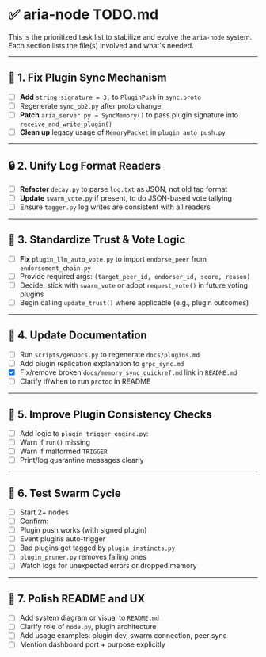 # ✅ aria-node TODO.md

This is the prioritized task list to stabilize and evolve the `aria-node` system.
Each section lists the file(s) involved and what's needed.

---

## 🔧 1. Fix Plugin Sync Mechanism

- [ ]  **Add** `string signature = 3;` to `PluginPush` in `sync.proto`
- [ ]  Regenerate `sync_pb2.py` after proto change
- [ ]  **Patch** `aria_server.py → SyncMemory()` to pass plugin signature into `receive_and_write_plugin()`
- [ ]  **Clean up** legacy usage of `MemoryPacket` in `plugin_auto_push.py`

---

## 🔒 2. Unify Log Format Readers

- [ ]  **Refactor** `decay.py` to parse `log.txt` as JSON, not old tag format
- [ ]  **Update** `swarm_vote.py` if present, to do JSON-based vote tallying
- [ ]  Ensure `tagger.py` log writes are consistent with all readers

---

## 🧠 3. Standardize Trust & Vote Logic

- [ ]  **Fix** `plugin_llm_auto_vote.py` to import `endorse_peer` from `endorsement_chain.py`
- [ ]  Provide required args: `(target_peer_id, endorser_id, score, reason)`
- [ ]  Decide: stick with `swarm_vote` or adopt `request_vote()` in future voting plugins
- [ ]  Begin calling `update_trust()` where applicable (e.g., plugin outcomes)

---

## 📁 4. Update Documentation

- [ ]  Run `scripts/genDocs.py` to regenerate `docs/plugins.md`
- [ ]  Add plugin replication explanation to `grpc_sync.md`
- [x]  Fix/remove broken `docs/memory_sync_quickref.md` link in `README.md`
- [ ]  Clarify if/when to run `protoc` in README

---

## 🚀 5. Improve Plugin Consistency Checks

- [ ]  Add logic to `plugin_trigger_engine.py`:
  - [ ]  Warn if `run()` missing
  - [ ]  Warn if malformed `TRIGGER`
- [ ]  Print/log quarantine messages clearly

---

## 🧪 6. Test Swarm Cycle

- [ ]  Start 2+ nodes
- [ ]  Confirm:
  - [ ]  Plugin push works (with signed plugin)
  - [ ]  Event plugins auto-trigger
  - [ ]  Bad plugins get tagged by `plugin_instincts.py`
  - [ ]  `plugin_pruner.py` removes failing ones
- [ ]  Watch logs for unexpected errors or dropped memory

---

## 🎨 7. Polish README and UX

- [ ]  Add system diagram or visual to `README.md`
- [ ]  Clarify role of `node.py`, plugin architecture
- [ ]  Add usage examples: plugin dev, swarm connection, peer sync
- [ ]  Mention dashboard port + purpose explicitly
